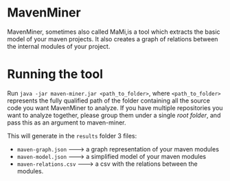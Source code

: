 # MavenMiner

MavenMiner, sometimes also called MaMi,is a tool which extracts the basic model of your maven projects. It also creates a graph of relations between the internal modules of your project.

# Running the tool
Run `java -jar maven-miner.jar <path_to_folder>`, where `<path_to_folder>` represents the fully qualified path of the folder containing all the source code you want MavenMiner to analyze. If you have multiple repositories you want to analyze together, please group them under a single _root folder_, and pass this as an argument to maven-miner. 

This will generate in the `results` folder 3 files:
* `maven-graph.json` ---> a graph representation of your maven modules
* `maven-model.json` ---> a simplified model of your maven modules
* `maven-relations.csv` ---> a csv with the relations between the modules.
